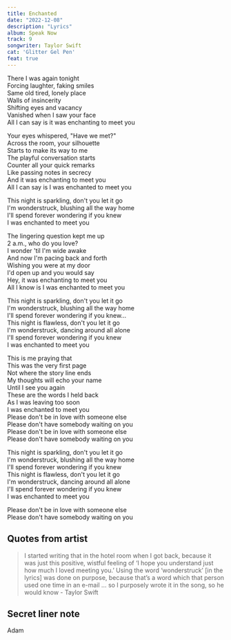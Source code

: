 ```yaml
---
title: Enchanted
date: "2022-12-08"
description: "Lyrics"
album: Speak Now
track: 9
songwriter: Taylor Swift
cat: 'Glitter Gel Pen'
feat: true
---
```

<p className="verse-one">
There I was again tonight <br />
Forcing laughter, faking smiles <br />
Same old tired, lonely place <br />
Walls of insincerity <br />
Shifting eyes and vacancy <br />
Vanished when I saw your face <br />
All I can say is it was enchanting to meet you <br />
</p>
<p className="verse-two">
Your eyes whispered, "Have we met?" <br />
Across the room, your silhouette <br />
Starts to make its way to me <br />
The playful conversation starts <br />
Counter all your quick remarks <br />
Like passing notes in secrecy <br />
And it was enchanting to meet you <br />
All I can say is I was enchanted to meet you <br />
</p>
<p className="chorus">
This night is sparkling, don't you let it go <br />
I'm wonderstruck, blushing all the way home <br />
I'll spend forever wondering if you knew <br />
I was enchanted to meet you <br />
</p>
<p className="verse-three">
The lingering question kept me up <br />
2 a.m., who do you love? <br />
I wonder 'til I'm wide awake <br />
And now I'm pacing back and forth <br />
Wishing you were at my door <br />
I'd open up and you would say <br />
Hey, it was enchanting to meet you <br />
All I know is I was enchanted to meet you <br />
</p>
<p className="chorus">
This night is sparkling, don't you let it go <br />
I'm wonderstruck, blushing all the way home <br />
I'll spend forever wondering if you knew... <br />
This night is flawless, don't you let it go <br />
I'm wonderstruck, dancing around all alone <br />
I'll spend forever wondering if you knew <br />
I was enchanted to meet you <br />
</p>
<p className="bridge">
This is me praying that <br />
This was the very first page <br />
Not where the story line ends <br />
My thoughts will echo your name <br />
Until I see you again <br />
These are the words I held back <br />
As I was leaving too soon <br />
I was enchanted to meet you <br />
Please don't be in love with someone else <br />
Please don't have somebody waiting on you <br />
Please don't be in love with someone else <br />
Please don't have somebody waiting on you <br />
</p>
<p className="chorus">
This night is sparkling, don't you let it go <br />
I'm wonderstruck, blushing all the way home <br />
I'll spend forever wondering if you knew <br />
This night is flawless, don't you let it go <br />
I'm wonderstruck, dancing around all alone <br />
I'll spend forever wondering if you knew <br />
I was enchanted to meet you <br />
</p>
<p className="outro">
Please don't be in love with someone else <br />
Please don't have somebody waiting on you <br />
</p>

## Quotes from artist
<blockquote>
I started writing that in the hotel room when I got back, because it was just this positive, wistful feeling of ‘I hope you understand just how much I loved meeting you.’ Using the word ‘wonderstruck’ [in the lyrics] was done on purpose, because that’s a word which that person used one time in an e-mail … so I purposely wrote it in the song, so he would know - Taylor Swift
</blockquote>


## Secret liner note
Adam